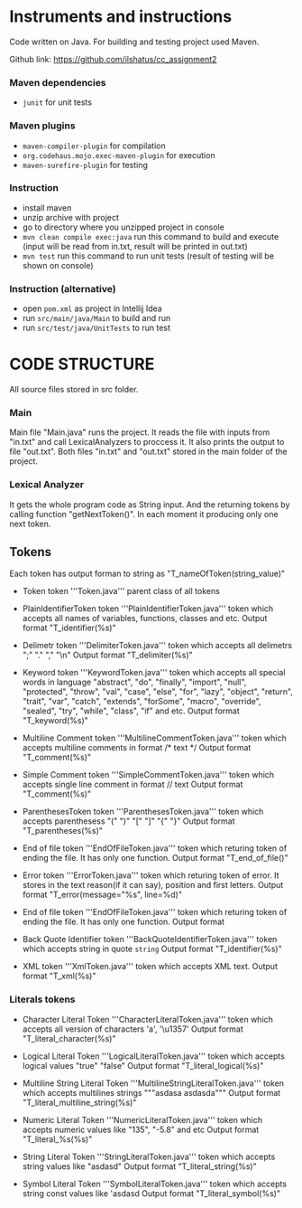 # Instruments and instructions

Code written on Java. For building and testing project used Maven.

Github link: https://github.com/ilshatus/cc_assignment2

### Maven dependencies
- ```junit``` for unit tests
### Maven plugins
- ```maven-compiler-plugin``` for compilation
- ```org.codehaus.mojo.exec-maven-plugin``` for execution
- ```maven-surefire-plugin``` for testing
### Instruction
- install maven
- unzip archive with project
- go to directory where you unzipped project in console
- ```mvn clean compile exec:java``` run this command to build and execute (input will be read from in.txt, result will be printed in out.txt)
- ```mvn test``` run this command to run unit tests (result of testing will be shown on console)
### Instruction (alternative) 
- open ```pom.xml``` as project in Intellij Idea
- run ```src/main/java/Main``` to build and run
- run ```src/test/java/UnitTests``` to run test


# CODE STRUCTURE
All source files stored in src folder.
### Main 
Main file "Main.java" runs the project. It reads the file with inputs from "in.txt" and call LexicalAnalyzers to proccess it. It also prints the output to file "out.txt". Both files "in.txt" and "out.txt" stored in the main folder of the project.

### Lexical Analyzer

It gets the whole program code as String input. And the returning tokens by calling function "getNextToken()". In each moment it producing only one next token.  

## Tokens

Each token has output forman to string as "T_nameOfToken(string_value)" 

- Token token '''Token.java''' parent class of all tokens

- PlainIdentifierToken token '''PlainIdentifierToken.java''' token which accepts all names of variables, functions, classes and etc.
Output format "T_identifier(%s)"

- Delimetr token '''DelimiterToken.java''' token which accepts all delimetrs ";" "." "," "\n" Output format "T_delimiter(%s)"

- Keyword token '''KeywordToken.java''' token which accepts all special words in language "abstract", "do", "finally", "import", "null", "protected", "throw", "val", "case", "else", "for", "lazy", "object", "return", "trait", "var", "catch",  "extends", "forSome", "macro", "override", "sealed", "try", "while", "class", "if" and etc. Output format "T_keyword(%s)"
     
- Multiline Comment token '''MultilineCommentToken.java''' token which accepts multiline comments in format /* text */ Output format "T_comment(%s)" 

- Simple Comment token '''SimpleCommentToken.java''' token which accepts single line comment in format // text Output format "T_comment(%s)"

- ParenthesesToken token '''ParenthesesToken.java''' token which accepts parenthesess "(" ")" "\[" "\]" "{" "}" Output format "T_parentheses(%s)" 

- End of file  token '''EndOfFileToken.java''' token which returing token of ending the file. It has only one function. Output format "T_end_of_file()" 

- Error  token '''ErrorToken.java''' token which returing token of error. It stores in the text reason(if it can say), position and first letters. Output format "T_error(message=\"%s\", line=%d)"

- End of file  token '''EndOfFileToken.java''' token which returing token of ending the file. It has only one function. Output format 

- Back Quote Identifier  token '''BackQuoteIdentifierToken.java''' token which accepts string in quote `string` Output format "T_identifier(%s)"

- XML  token '''XmlToken.java''' token which accepts XML text. Output format "T_xml(%s)"

### Literals tokens

- Character Literal Token '''CharacterLiteralToken.java''' token which accepts all version of characters 'a', '\u1357' Output format "T_literal_character(%s)"
- Logical Literal Token '''LogicalLiteralToken.java''' token which accepts logical values "true" "false" Output format "T_literal_logical(%s)"
- Multiline String Literal Token '''MultilineStringLiteralToken.java''' token which accepts multilines strings """asdasa
asdasda""" Output format  "T_literal_multiline_string(%s)"
- Numeric Literal Token '''NumericLiteralToken.java''' token which accepts numeric values like "135", "-5.8" and etc Output format "T_literal_%s(%s)"

- String Literal Token '''StringLiteralToken.java''' token which accepts string values like "asdasd" Output format "T_literal_string(%s)"

- Symbol Literal Token '''SymbolLiteralToken.java''' token which accepts string const values like 'asdasd Output format "T_literal_symbol(%s)"





